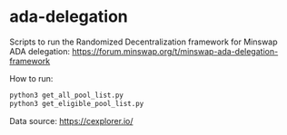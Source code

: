 # ada-delegation

Scripts to run the Randomized Decentralization framework for Minswap ADA delegation: https://forum.minswap.org/t/minswap-ada-delegation-framework

How to run:

```python
python3 get_all_pool_list.py
python3 get_eligible_pool_list.py
```

Data source: https://cexplorer.io/
